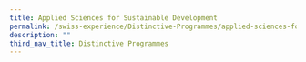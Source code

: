 ```yaml
---
title: Applied Sciences for Sustainable Development
permalink: /swiss-experience/Distinctive-Programmes/applied-sciences-for-substainable-development/
description: ""
third_nav_title: Distinctive Programmes
---
```

